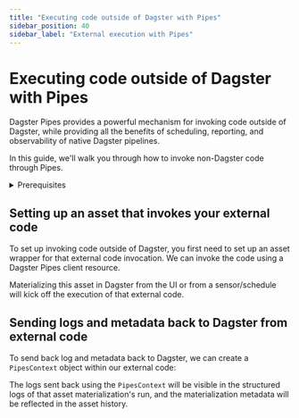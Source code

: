```yaml
---
title: "Executing code outside of Dagster with Pipes"
sidebar_position: 40
sidebar_label: "External execution with Pipes"
---
```


# Executing code outside of Dagster with Pipes

Dagster Pipes provides a powerful mechanism for invoking code outside of Dagster, while providing all the benefits of scheduling, reporting, and observability of native Dagster pipelines.

In this guide, we'll walk you through how to invoke non-Dagster code through Pipes.

<details>
<summary>Prerequisites</summary>

- Familiarity with [Assets](/concepts/assets)
</details>

## Setting up an asset that invokes your external code

To set up invoking code outside of Dagster, you first need to set up an asset wrapper for that external code invocation.  We can invoke the code using a Dagster Pipes client resource.

<CodeExample filePath="guides/external-systems/pipes/asset_wrapper.py" language="python" title="Asset invoking external compute using Dagster Pipes" />

Materializing this asset in Dagster from the UI or from a sensor/schedule will kick off the execution of that external code.

## Sending logs and metadata back to Dagster from external code

To send back log and metadata back to Dagster, we can create a `PipesContext` object within our external code:

<CodeExample filePath="guides/external-systems/pipes/external_code.py" language="python" title="external_code.py" />

The logs sent back using the `PipesContext` will be visible in the structured logs of that asset materialization's run, and the materialization metadata will be reflected in the asset history.